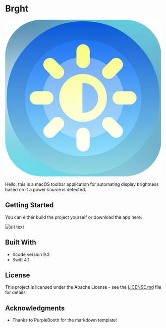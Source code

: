 # Brght

<img src="Images/AppIcon.png" width="512">

Hello, this is a macOS toolbar application for automating display brightness based on if a power source is detected.

## Getting Started

You can either build the project yourself or download the app here.

![alt text](https://github.com/Calhuang/Brght/tree/master/Images/Image1.png "Screenshot")

## Built With

* Xcode version 9.3
* Swift 4.1

## License

This project is licensed under the Apache License - see the [LICENSE.md](LICENSE.md) file for details

## Acknowledgments

* Thanks to PurpleBooth for the markdown template!
